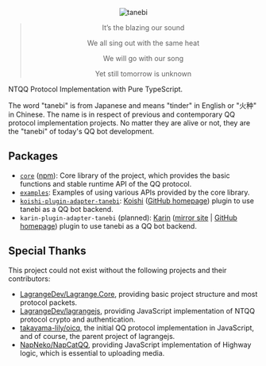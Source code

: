 <div align="center">

![tanebi](https://socialify.git.ci/tanebijs/tanebi/image?description=1&font=Bitter&forks=1&issues=1&language=1&name=1&owner=1&pulls=1&stargazers=1&theme=Light)

> It’s the blazing our sound
>
> We all sing out with the same heat
>
> We will go with our song
>
> Yet still tomorrow is unknown

</div>

NTQQ Protocol Implementation with Pure TypeScript.

The word "tanebi" is from Japanese and means "tinder" in English or "火种" in Chinese. The name is in respect of previous and contemporary QQ protocol implementation projects. No matter they are alive or not, they are the "tanebi" of today's QQ bot development.

## Packages

- [`core`](packages/core) ([npm](https://www.npmjs.com/package/tanebi)): Core library of the project, which provides the basic functions and stable runtime API of the QQ protocol.
- [`examples`](packages/examples): Examples of using various APIs provided by the core library.
- [`koishi-plugin-adapter-tanebi`](https://github.com/tanebijs/koishi-plugin-adapter-tanebi): [Koishi](https://koishi.chat/) ([GitHub homepage](https://github.com/koishijs/koishi)) plugin to use tanebi as a QQ bot backend.
- `karin-plugin-adapter-tanebi` (planned): [Karin](https://karin.fun/) ([mirror site](https://docs.karin.fun/) | [GitHub homepage](https://github.com/KarinJS/Karin)) plugin to use tanebi as a QQ bot backend.

## Special Thanks

This project could not exist without the following projects and their contributors:
- [LagrangeDev/Lagrange.Core](https://github.com/LagrangeDev/Lagrange.Core), providing basic project structure and most protocol packets.
- [LagrangeDev/lagrangejs](https://github.com/LagrangeDev/lagrangejs), providing JavaScript implementation of NTQQ protocol crypto and authentication.
- [takayama-lily/oicq](https://github.com/takayama-lily/oicq), the initial QQ protocol implementation in JavaScript, and of course, the parent project of lagrangejs.
- [NapNeko/NapCatQQ](https://github.com/NapNeko/NapCatQQ), providing JavaScript implementation of Highway logic, which is essential to uploading media.